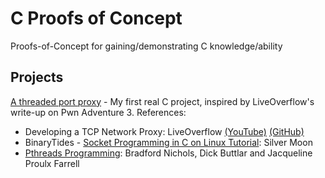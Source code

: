 # C Proofs of Concept
Proofs-of-Concept for gaining/demonstrating C knowledge/ability

## Projects
[A threaded port proxy](./proxy_poc.c) - My first real C project, inspired by LiveOverflow's write-up on Pwn Adventure 3. References:
- Developing a TCP Network Proxy: LiveOverflow [(YouTube)](https://www.youtube.com/watch?v=iApNzWZG-10) [(GitHub)](https://github.com/LiveOverflow/PwnAdventure3/blob/master/tools/proxy/proxy_part9.py)
- BinaryTides - [Socket Programming in C on Linux Tutorial](https://www.binarytides.com/socket-programming-c-linux-tutorial/): Silver Moon
- [Pthreads Programming](http://maxim.int.ru/bookshelf/PthreadsProgram/htm/r_11.html): Bradford Nichols, Dick Buttlar and Jacqueline Proulx Farrell
